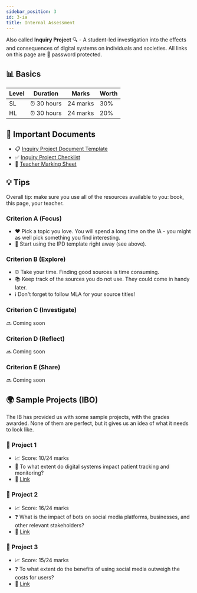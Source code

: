 ```yaml
---
sidebar_position: 3
id: 3-ia
title: Internal Assessment
---
```


Also called **Inquiry Project** 🔍 - A student-led investigation into the effects and consequences of digital systems on individuals and societies. All links on this page are 🔐 password protected.

## 📊 Basics

|Level| Duration | Marks | Worth | 
|------|-------|----|---|
| SL | ⏰ 30 hours| 24 marks | 30%|
| HL | ⏰ 30 hours| 24 marks | 20%|

## 📂 Important Documents
- 📋 [Inquiry Project Document Template](https://dcigroupadmin-my.sharepoint.com/:w:/g/personal/frederic_nevers_dulwich_org/EQfrkytsTk1DvNY4pKbN-MwBNfGeLycltCu7sc7be81grA?e=eenO5u)
- ✅ [Inquiry Project Checklist](https://dcigroupadmin-my.sharepoint.com/:b:/g/personal/frederic_nevers_dulwich_org/EScsgQb1VMRMlc3zRm9wabsBk5Qx5pBy058oLMfS1aAp8A?e=kkUhtd)
- 🎯 [Teacher Marking Sheet](https://dcigroupadmin-my.sharepoint.com/:b:/g/personal/frederic_nevers_dulwich_org/EdyVJE3VhntNhonixxw8xGQBmi6B98D3NRf2cAdOyr2mvg?e=0f9toH)

## 💡 Tips

Overall tip: make sure you use all of the resources available to you: book, this page, your teacher.

### Criterion A (Focus)
- ❤️ Pick a topic you love. You will spend a long time on the IA - you might as well pick something you find interesting.
- 📝 Start using the IPD template right away (see above).

### Criterion B (Explore)
- ⏰ Take your time. Finding good sources is time consuming.
- 📚 Keep track of the sources you do not use. They could come in handy later.
- ℹ Don't forget to follow MLA for your source titles!

### Criterion C (Investigate)
🔜 Coming soon

### Criterion D (Reflect)
🔜 Coming soon

### Criterion E (Share)
🔜 Coming soon


## 🌍 Sample Projects (IBO)
The IB has provided us with some sample projects, with the grades awarded. None of them are perfect, but it gives us an idea of what it needs to look like. 

### 📁 Project 1

- 📈 Score: 10/24 marks
- 🏥 To what extent do digital systems impact patient tracking and monitoring?
- 🔗 [Link](https://dcigroupadmin-my.sharepoint.com/:f:/g/personal/frederic_nevers_dulwich_org/EnUNqgiO92ZBrL1daBspPPQBRhBMiE5HZCiPZRJlUHcOoA?e=sL8ghO)

### 📁 Project 2

- 📈 Score: 16/24 marks
- ❓ What is the impact of bots on social media platforms, businesses, and other relevant stakeholders?
- 🔗 [Link](https://dcigroupadmin-my.sharepoint.com/:f:/g/personal/frederic_nevers_dulwich_org/EnXZE0ZTbJ5KgQSGEtdNwWcB6p87jMZBIcVzz2-w38lXFw?e=IcYUB7)

### 📁 Project 3

- 📈 Score: 15/24 marks
- ❓ To what extent do the benefits of using social media outweigh the costs for users?
- 🔗 [Link](https://dcigroupadmin-my.sharepoint.com/:f:/g/personal/frederic_nevers_dulwich_org/EvfuYe9pevtOoWyJ1wO-KugBduehujyRuzzXWQOwO1fEqg?e=tib6YV)



